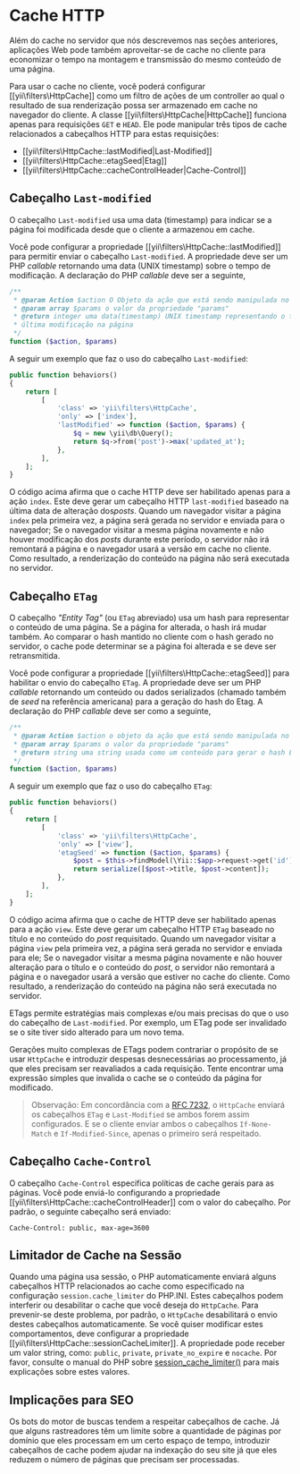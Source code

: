 Cache HTTP
============

Além do cache no servidor que nós descrevemos nas seções anteriores, aplicações Web pode também aproveitar-se
de cache no cliente para economizar o tempo na montagem e transmissão do mesmo conteúdo de uma página.

Para usar o cache no cliente, você poderá configurar [[yii\filters\HttpCache]] como um filtro de ações de um controller ao qual o resultado de sua renderização possa ser armazenado em cache no navegador do cliente. A classe [[yii\filters\HttpCache|HttpCache]] funciona apenas para requisições `GET` e `HEAD`. Ele pode manipular três tipos de cache relacionados a cabeçalhos HTTP para estas requisições:

* [[yii\filters\HttpCache::lastModified|Last-Modified]]
* [[yii\filters\HttpCache::etagSeed|Etag]]
* [[yii\filters\HttpCache::cacheControlHeader|Cache-Control]]


## Cabeçalho `Last-modified` <span id="last-modified"></span>

O cabeçalho `Last-modified` usa uma data (timestamp) para indicar se a página foi modificada desde que o cliente a armazenou em cache.

Você pode configurar a propriedade [[yii\filters\HttpCache::lastModified]] para permitir enviar o cabeçalho `Last-modified`. A propriedade deve ser um PHP *callable* retornando uma data (UNIX timestamp) sobre o tempo de modificação. A declaração do PHP *callable* deve ser a seguinte,

```php
/**
 * @param Action $action O Objeto da ação que está sendo manipulada no momento
 * @param array $params o valor da propriedade "params"
 * @return integer uma data(timestamp) UNIX timestamp representando o tempo da 
 * última modificação na página
 */
function ($action, $params)
```

A seguir um exemplo que faz o uso do cabeçalho `Last-modified`:

```php
public function behaviors()
{
    return [
        [
            'class' => 'yii\filters\HttpCache',
            'only' => ['index'],
            'lastModified' => function ($action, $params) {
                $q = new \yii\db\Query();
                return $q->from('post')->max('updated_at');
            },
        ],
    ];
}
```

O código acima afirma que o cache HTTP deve ser habilitado apenas para a ação `index`. Este deve
gerar um cabeçalho HTTP `last-modified` baseado na última data de alteração dos*posts*. Quando um
navegador visitar a página `index` pela primeira vez, a página será gerada no servidor e enviada para 
o navegador; Se o navegador visitar a mesma página novamente e não houver modificação dos *posts* durante este
período, o servidor não irá remontará a página e o navegador usará a versão em cache no cliente.
Como resultado, a renderização do conteúdo na página não será executada no servidor.


## Cabeçalho `ETag` <span id="etag"></span>

O cabeçalho *"Entity Tag"* (ou `ETag` abreviado) usa um hash para representar o conteúdo de uma página.
Se a página for alterada, o hash irá mudar também. Ao comparar o hash mantido no cliente com o hash gerado no
servidor, o cache pode determinar se a página foi alterada e se deve ser retransmitida.

Você pode configurar a propriedade [[yii\filters\HttpCache::etagSeed]] para habilitar o envio do cabeçalho `ETag`.
A propriedade deve ser um PHP *callable* retornando um conteúdo ou dados serializados (chamado também de *seed* na referência americana) para a geração do hash do Etag. A declaração do PHP *callable* deve ser como a seguinte,

```php
/**
 * @param Action $action o objeto da ação que está sendo manipulada no momento
 * @param array $params o valor da propriedade "params"
 * @return string uma string usada como um conteúdo para gerar o hash ETag
 */
function ($action, $params)
```

A seguir um exemplo que faz o uso do cabeçalho `ETag`:

```php
public function behaviors()
{
    return [
        [
            'class' => 'yii\filters\HttpCache',
            'only' => ['view'],
            'etagSeed' => function ($action, $params) {
                $post = $this->findModel(\Yii::$app->request->get('id'));
                return serialize([$post->title, $post->content]);
            },
        ],
    ];
}
```

O código acima afirma que o cache de HTTP deve ser habilitado apenas para a ação `view`. Este deve
gerar um cabeçalho HTTP `ETag` baseado no título e no conteúdo do *post* requisitado. Quando um navegador visitar
a página `view` pela primeira vez, a página será gerada no servidor e enviada para ele; Se o navegador visitar 
a mesma página novamente e não houver alteração para o título e o conteúdo do *post*, o servidor não remontará
a página e o navegador usará a versão que estiver no cache do cliente. Como resultado, a renderização do 
conteúdo na página não será executada no servidor.

ETags permite estratégias mais complexas e/ou mais precisas do que o uso do cabeçalho de `Last-modified`.
Por exemplo, um ETag pode ser invalidado se o site tiver sido alterado para um novo tema.

Gerações muito complexas de ETags podem contrariar o propósito de se usar `HttpCache` e introduzir despesas desnecessárias ao processamento, já que eles precisam ser reavaliados a cada requisição. 
Tente encontrar uma expressão simples que invalida o cache se o conteúdo da página for modificado.

> Observação: Em concordância com a [RFC 7232](http://tools.ietf.org/html/rfc7232#section-2.4), o
  `HttpCache` enviará os cabeçalhos `ETag` e `Last-Modified` se ambos forem assim configurados.
  E se o cliente enviar ambos o cabeçalhos `If-None-Match` e `If-Modified-Since`, apenas o primeiro será 
  respeitado.


## Cabeçalho `Cache-Control` <span id="cache-control"></span>

O cabeçalho `Cache-Control` especifica políticas de cache gerais para as páginas. Você pode enviá-lo configurando a propriedade [[yii\filters\HttpCache::cacheControlHeader]] com o valor do cabeçalho. Por padrão, o seguinte cabeçalho será enviado:

```
Cache-Control: public, max-age=3600
```


## Limitador de Cache na Sessão <span id="session-cache-limiter"></span>

Quando uma página usa sessão, o PHP automaticamente enviará alguns cabeçalhos HTTP relacionados ao cache
como especificado na configuração `session.cache_limiter` do PHP.INI. Estes cabeçalhos podem interferir ou 
desabilitar o cache que você deseja do `HttpCache`. Para prevenir-se deste problema, por padrão, o `HttpCache`
desabilitará o envio destes cabeçalhos automaticamente. Se você quiser modificar estes comportamentos, deve
configurar a propriedade [[yii\filters\HttpCache::sessionCacheLimiter]]. A propriedade pode receber um valor string, como: `public`, `private`, `private_no_expire` e `nocache`. Por favor, consulte o manual do 
PHP sobre [session_cache_limiter()](http://www.php.net/manual/en/function.session-cache-limiter.php)
para mais explicações sobre estes valores.


## Implicações para SEO <span id="seo-implications"></span>

Os bots do motor de buscas tendem a respeitar cabeçalhos de cache. Já que alguns rastreadores têm um limite sobre a quantidade de páginas por domínio que eles processam em um certo espaço de tempo, introduzir cabeçalhos de cache podem 
ajudar na indexação do seu site já que eles reduzem o número de páginas que precisam ser processadas.

